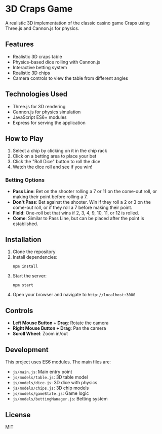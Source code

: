 # 3D Craps Game

A realistic 3D implementation of the classic casino game Craps using Three.js and Cannon.js for physics.

## Features

- Realistic 3D craps table
- Physics-based dice rolling with Cannon.js
- Interactive betting system
- Realistic 3D chips
- Camera controls to view the table from different angles

## Technologies Used

- Three.js for 3D rendering
- Cannon.js for physics simulation
- JavaScript ES6+ modules
- Express for serving the application

## How to Play

1. Select a chip by clicking on it in the chip rack
2. Click on a betting area to place your bet
3. Click the "Roll Dice" button to roll the dice
4. Watch the dice roll and see if you win!

### Betting Options

- **Pass Line**: Bet on the shooter rolling a 7 or 11 on the come-out roll, or making their point before rolling a 7.
- **Don't Pass**: Bet against the shooter. Win if they roll a 2 or 3 on the come-out roll, or if they roll a 7 before making their point.
- **Field**: One-roll bet that wins if 2, 3, 4, 9, 10, 11, or 12 is rolled.
- **Come**: Similar to Pass Line, but can be placed after the point is established.

## Installation

1. Clone the repository
2. Install dependencies:
   ```
   npm install
   ```
3. Start the server:
   ```
   npm start
   ```
4. Open your browser and navigate to `http://localhost:3000`

## Controls

- **Left Mouse Button + Drag**: Rotate the camera
- **Right Mouse Button + Drag**: Pan the camera
- **Scroll Wheel**: Zoom in/out

## Development

This project uses ES6 modules. The main files are:

- `js/main.js`: Main entry point
- `js/models/table.js`: 3D table model
- `js/models/dice.js`: 3D dice with physics
- `js/models/chips.js`: 3D chip models
- `js/models/gameState.js`: Game logic
- `js/models/bettingManager.js`: Betting system

## License

MIT 